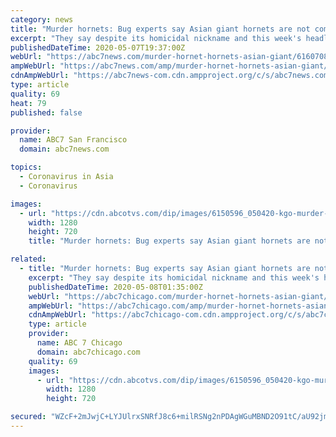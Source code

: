 ```yaml
---
category: news
title: "Murder hornets: Bug experts say Asian giant hornets are not coming to get Americans"
excerpt: "They say despite its homicidal nickname and this week's headlines, the Asian giant hornet is not a big threat to people."
publishedDateTime: 2020-05-07T19:37:00Z
webUrl: "https://abc7news.com/murder-hornet-hornets-asian-giant/6160708/"
ampWebUrl: "https://abc7news.com/amp/murder-hornet-hornets-asian-giant/6160708/"
cdnAmpWebUrl: "https://abc7news-com.cdn.ampproject.org/c/s/abc7news.com/amp/murder-hornet-hornets-asian-giant/6160708/"
type: article
quality: 69
heat: 79
published: false

provider:
  name: ABC7 San Francisco
  domain: abc7news.com

topics:
  - Coronavirus in Asia
  - Coronavirus

images:
  - url: "https://cdn.abcotvs.com/dip/images/6150596_050420-kgo-murder-hornet-close-up-img_Image_14-40-54,29.jpg"
    width: 1280
    height: 720
    title: "Murder hornets: Bug experts say Asian giant hornets are not coming to get Americans"

related:
  - title: "Murder hornets: Bug experts say Asian giant hornets are not coming to get Americans"
    excerpt: "They say despite its homicidal nickname and this week's headlines, the Asian giant hornet is not a big threat to people."
    publishedDateTime: 2020-05-08T01:35:00Z
    webUrl: "https://abc7chicago.com/murder-hornet-hornets-asian-giant/6160708/"
    ampWebUrl: "https://abc7chicago.com/amp/murder-hornet-hornets-asian-giant/6160708/"
    cdnAmpWebUrl: "https://abc7chicago-com.cdn.ampproject.org/c/s/abc7chicago.com/amp/murder-hornet-hornets-asian-giant/6160708/"
    type: article
    provider:
      name: ABC 7 Chicago
      domain: abc7chicago.com
    quality: 69
    images:
      - url: "https://cdn.abcotvs.com/dip/images/6150596_050420-kgo-murder-hornet-close-up-img_Image_14-40-54,29.jpg"
        width: 1280
        height: 720

secured: "WZcF+2mJwjC+LYJUlrxSNRfJ8c6+milRSNg2nPDAgWGuMBND2O91tC/aU92jmdZuyy3vxooO5QfqqHgfo9B/HmbWM0RlmB5aRmou++tMLkb1DtC9j+8CcBxAK0MfXLJ0pDVkpknlM1IA7mJ6Fb5ZKz0kdIYPgXtNsp+rqrTGJbsPl+9vRHBRVTRM1cZ1rhTD+QXqVo1FkbFju9g45lBSuWGbQ/HxyRR1fhiXaekqsW6Q5CYO9tGQ7ovY/g35hXo3U4lLSrQRW3e0Q5+MrxfKgaIoQ7uk/aM8ETWGutrodV/VMAZ9uqaxKtLXC0+XkO9z;D3yX8mgEumSuKwK/D7HBHg=="
---
```


